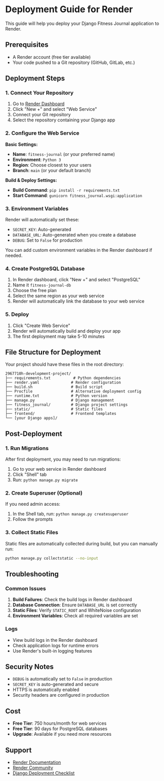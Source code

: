 # Deployment Guide for Render

This guide will help you deploy your Django Fitness Journal application to Render.

## Prerequisites

- A Render account (free tier available)
- Your code pushed to a Git repository (GitHub, GitLab, etc.)

## Deployment Steps

### 1. Connect Your Repository

1. Go to [Render Dashboard](https://dashboard.render.com/)
2. Click "New +" and select "Web Service"
3. Connect your Git repository
4. Select the repository containing your Django app

### 2. Configure the Web Service

**Basic Settings:**
- **Name**: `fitness-journal` (or your preferred name)
- **Environment**: `Python 3`
- **Region**: Choose closest to your users
- **Branch**: `main` (or your default branch)

**Build & Deploy Settings:**
- **Build Command**: `pip install -r requirements.txt`
- **Start Command**: `gunicorn fitness_journal.wsgi:application`

### 3. Environment Variables

Render will automatically set these:
- `SECRET_KEY`: Auto-generated
- `DATABASE_URL`: Auto-generated when you create a database
- `DEBUG`: Set to `False` for production

You can add custom environment variables in the Render dashboard if needed.

### 4. Create PostgreSQL Database

1. In Render dashboard, click "New +" and select "PostgreSQL"
2. Name it `fitness-journal-db`
3. Choose the free plan
4. Select the same region as your web service
5. Render will automatically link the database to your web service

### 5. Deploy

1. Click "Create Web Service"
2. Render will automatically build and deploy your app
3. The first deployment may take 5-10 minutes

## File Structure for Deployment

Your project should have these files in the root directory:
```
2967710h-development-project/
├── requirements.txt          # Python dependencies
├── render.yaml              # Render configuration
├── build.sh                 # Build script
├── Procfile                 # Alternative deployment config
├── runtime.txt              # Python version
├── manage.py                # Django management
├── fitness_journal/         # Django project settings
├── static/                  # Static files
├── frontend/                # Frontend templates
└── [your Django apps]/
```

## Post-Deployment

### 1. Run Migrations

After first deployment, you may need to run migrations:
1. Go to your web service in Render dashboard
2. Click "Shell" tab
3. Run: `python manage.py migrate`

### 2. Create Superuser (Optional)

If you need admin access:
1. In the Shell tab, run: `python manage.py createsuperuser`
2. Follow the prompts

### 3. Collect Static Files

Static files are automatically collected during build, but you can manually run:
```bash
python manage.py collectstatic --no-input
```

## Troubleshooting

### Common Issues

1. **Build Failures**: Check the build logs in Render dashboard
2. **Database Connection**: Ensure `DATABASE_URL` is set correctly
3. **Static Files**: Verify `STATIC_ROOT` and WhiteNoise configuration
4. **Environment Variables**: Check all required variables are set

### Logs

- View build logs in the Render dashboard
- Check application logs for runtime errors
- Use Render's built-in logging features

## Security Notes

- `DEBUG` is automatically set to `False` in production
- `SECRET_KEY` is auto-generated and secure
- HTTPS is automatically enabled
- Security headers are configured in production

## Cost

- **Free Tier**: 750 hours/month for web services
- **Free Tier**: 90 days for PostgreSQL databases
- **Upgrade**: Available if you need more resources

## Support

- [Render Documentation](https://render.com/docs)
- [Render Community](https://community.render.com/)
- [Django Deployment Checklist](https://docs.djangoproject.com/en/5.2/howto/deployment/checklist/)